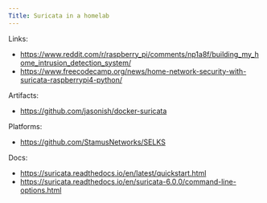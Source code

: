 ```yaml
---
Title: Suricata in a homelab
---
```


Links:
- https://www.reddit.com/r/raspberry_pi/comments/np1a8f/building_my_home_intrusion_detection_system/
- https://www.freecodecamp.org/news/home-network-security-with-suricata-raspberrypi4-python/

Artifacts:
- https://github.com/jasonish/docker-suricata

Platforms:
- https://github.com/StamusNetworks/SELKS

Docs:
- https://suricata.readthedocs.io/en/latest/quickstart.html
- https://suricata.readthedocs.io/en/suricata-6.0.0/command-line-options.html
